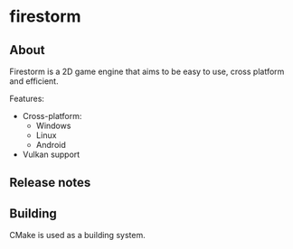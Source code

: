 # firestorm

## About
Firestorm is a 2D game engine that aims to be easy to use, cross platform
and efficient.

Features:
* Cross-platform:
  * Windows
  * Linux
  * Android
* Vulkan support

## Release notes

## Building
CMake is used as a building system.
